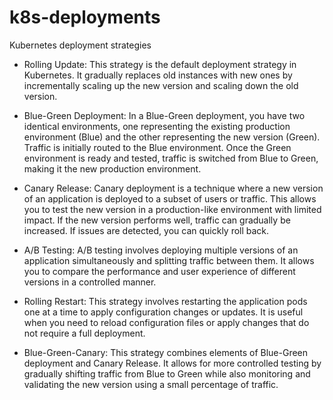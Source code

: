 # k8s-deployments
Kubernetes deployment strategies


- Rolling Update: This strategy is the default deployment strategy in Kubernetes. It gradually replaces old instances with new ones by incrementally scaling up the new version and scaling down the old version.

- Blue-Green Deployment: In a Blue-Green deployment, you have two identical environments, one representing the existing production environment (Blue) and the other representing the new version (Green). Traffic is initially routed to the Blue environment. Once the Green environment is ready and tested, traffic is switched from Blue to Green, making it the new production environment.

- Canary Release: Canary deployment is a technique where a new version of an application is deployed to a subset of users or traffic. This allows you to test the new version in a production-like environment with limited impact. If the new version performs well, traffic can gradually be increased. If issues are detected, you can quickly roll back.

- A/B Testing: A/B testing involves deploying multiple versions of an application simultaneously and splitting traffic between them. It allows you to compare the performance and user experience of different versions in a controlled manner.

- Rolling Restart: This strategy involves restarting the application pods one at a time to apply configuration changes or updates. It is useful when you need to reload configuration files or apply changes that do not require a full deployment.

- Blue-Green-Canary: This strategy combines elements of Blue-Green deployment and Canary Release. It allows for more controlled testing by gradually shifting traffic from Blue to Green while also monitoring and validating the new version using a small percentage of traffic.



